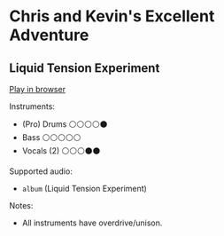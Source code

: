 # Chris and Kevin's Excellent Adventure

## Liquid Tension Experiment


[Play in browser](http://pages.cs.wisc.edu/~tolly/customs/liquid-tension-experiment/chris-and-kevins-excellent-adventure)

Instruments:

  * (Pro) Drums ⚪️⚪️⚪️⚪️⚫️
  * Bass ⚪️⚪️⚪️⚪️⚪️
  * Vocals (2) ⚪️⚪️⚪️⚫️⚫️

Supported audio:

  * `album` (Liquid Tension Experiment)

Notes:

  * All instruments have overdrive/unison.

